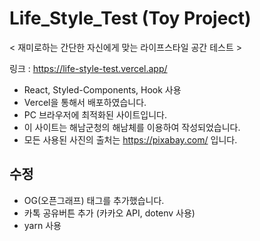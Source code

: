 # Life_Style_Test (Toy Project)

< 재미로하는 간단한 자신에게 맞는 라이프스타일 공간 테스트 > </br>

링크 : https://life-style-test.vercel.app/

* React, Styled-Components, Hook 사용
* Vercel을 통해서 배포하였습니다.
* PC 브라우저에 최적화된 사이트입니다.
* 이 사이트는 해남군청의 해남체를 이용하여 작성되었습니다.
* 모든 사용된 사진의 출처는 https://pixabay.com/ 입니다.

## 수정 
* OG(오픈그래프) 태그를 추가했습니다.
* 카톡 공유버튼 추가 (카카오 API, dotenv 사용)
* yarn 사용
